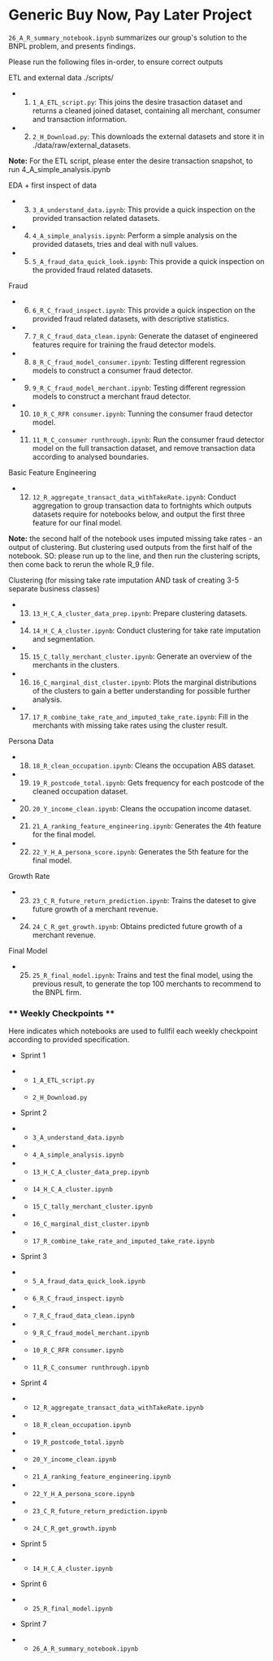 # Generic Buy Now, Pay Later Project

`26_A_R_summary_notebook.ipynb` summarizes our group's solution to the BNPL problem, and presents findings.

Please run the following files in-order, to ensure correct outputs

ETL and external data
./scripts/
- 1.  `1_A_ETL_script.py`: This joins the desire trasaction dataset and returns a cleaned joined dataset, containing all merchant, consumer and transaction information.          
- 2.  `2_H_Download.py`: This downloads the external datasets and store it in ./data/raw/external_datasets.            

**Note:** For the ETL script, please enter the desire transaction snapshot, to run 4_A_simple_analysis.ipynb

EDA + first inspect of data
- 3.  `3_A_understand_data.ipynb`: This provide a quick inspection on the provided transaction related datasets.
- 4.  `4_A_simple_analysis.ipynb`: Perform a simple analysis on the provided datasets, tries and deal with null values.
- 5.  `5_A_fraud_data_quick_look.ipynb`: This provide a quick inspection on the provided fraud related datasets.

Fraud
- 6.  `6_R_C_fraud_inspect.ipynb`: This provide a quick inspection on the provided fraud related datasets, with descriptive statistics.
- 7.  `7_R_C_fraud_data_clean.ipynb`: Generate the dataset of engineered features require for training the fraud detector models.
- 8.  `8_R_C_fraud_model_consumer.ipynb`: Testing different regression models to construct a consumer fraud detector.
- 9.  `9_R_C_fraud_model_merchant.ipynb`: Testing different regression models to construct a merchant fraud detector.
- 10. `10_R_C_RFR consumer.ipynb`: Tunning the consumer fraud detector model.
- 11. `11_R_C_consumer runthrough.ipynb`: Run the consumer fraud detector model on the full transaction dataset, and remove transaction data according to analysed boundaries.


Basic Feature Engineering
- 12. `12_R_aggregate_transact_data_withTakeRate.ipynb`: Conduct aggregation to group transaction data to fortnights which outputs datasets require for notebooks below, and output the first three feature for our final model.  

**Note:** the second half of the notebook uses imputed missing take rates - an output of clustering. But clustering used outputs from the first half of the notebook. SO: please run up to the line, and then run the clustering scripts, then come back to rerun the whole R_9 file.


Clustering (for missing take rate imputation AND task of creating 3-5 separate business classes)
- 13. `13_H_C_A_cluster_data_prep.ipynb`: Prepare clustering datasets.
- 14. `14_H_C_A_cluster.ipynb`: Conduct clustering for take rate imputation and segmentation.
- 15. `15_C_tally_merchant_cluster.ipynb`: Generate an overview of the merchants in the clusters.
- 16. `16_C_marginal_dist_cluster.ipynb`: Plots the marginal distributions of the clusters to gain a better understanding for possible further analysis.
- 17. `17_R_combine_take_rate_and_imputed_take_rate.ipynb`: Fill in the merchants with missing take rates using the cluster result.


Persona Data
- 18. `18_R_clean_occupation.ipynb`: Cleans the occupation ABS dataset.
- 19. `19_R_postcode_total.ipynb`: Gets frequency for each postcode of the cleaned occupation dataset.
- 20. `20_Y_income_clean.ipynb`: Cleans the occupation income dataset.
- 21. `21_A_ranking_feature_engineering.ipynb`: Generates the 4th feature for the final model.
- 22. `22_Y_H_A_persona_score.ipynb`: Generates the 5th feature for the final model.


Growth Rate
- 23. `23_C_R_future_return_prediction.ipynb`: Trains the dateset to give future growth of a merchant revenue.
- 24. `24_C_R_get_growth.ipynb`: Obtains predicted future growth of a merchant revenue.


Final Model
- 25. `25_R_final_model.ipynb`: Trains and test the final model, using the previous result, to generate the top 100 merchants to recommend to the BNPL firm.

### ** Weekly Checkpoints **
Here indicates which notebooks are used to fullfil each weekly checkpoint according to provided specification.

- Sprint 1
- -  `1_A_ETL_script.py`    
- -  `2_H_Download.py` 

- Sprint 2
- -  `3_A_understand_data.ipynb`
- -  `4_A_simple_analysis.ipynb`
- - `13_H_C_A_cluster_data_prep.ipynb`
- - `14_H_C_A_cluster.ipynb`
- - `15_C_tally_merchant_cluster.ipynb`
- - `16_C_marginal_dist_cluster.ipynb`
- - `17_R_combine_take_rate_and_imputed_take_rate.ipynb`

- Sprint 3
- -  `5_A_fraud_data_quick_look.ipynb`
- -  `6_R_C_fraud_inspect.ipynb`
- -  `7_R_C_fraud_data_clean.ipynb`
- -  `9_R_C_fraud_model_merchant.ipynb`
- - `10_R_C_RFR consumer.ipynb`
- - `11_R_C_consumer runthrough.ipynb`

- Sprint 4
- - `12_R_aggregate_transact_data_withTakeRate.ipynb`  
- - `18_R_clean_occupation.ipynb`
- - `19_R_postcode_total.ipynb`
- - `20_Y_income_clean.ipynb`
- - `21_A_ranking_feature_engineering.ipynb`
- - `22_Y_H_A_persona_score.ipynb`
- - `23_C_R_future_return_prediction.ipynb`
- - `24_C_R_get_growth.ipynb`

- Sprint 5
- - `14_H_C_A_cluster.ipynb`

- Sprint 6
- - `25_R_final_model.ipynb`

- Sprint 7 
- - `26_A_R_summary_notebook.ipynb`
